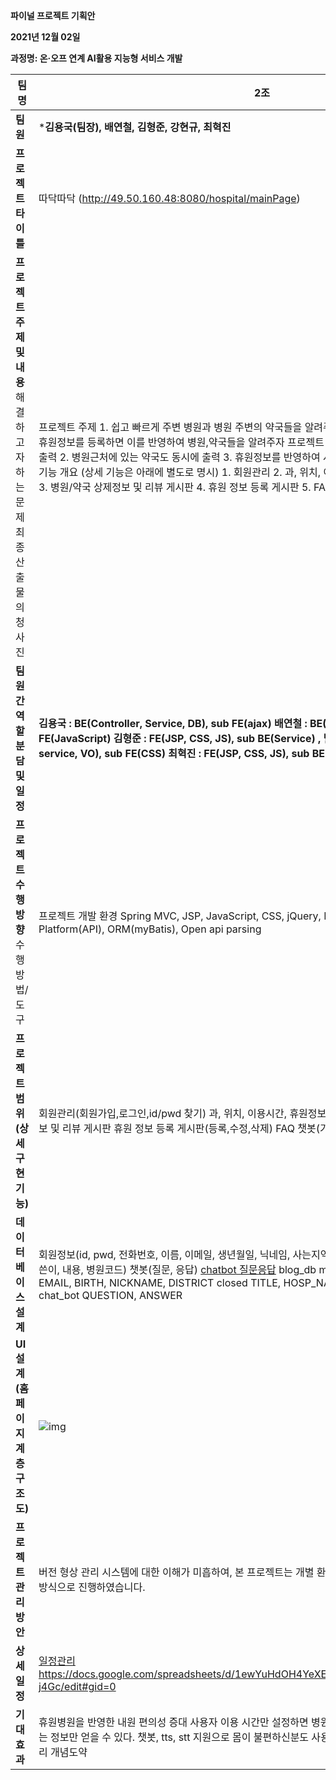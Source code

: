 **파이널 프로젝트 기획안**

**2021년 12월 02일**

**과정명: 온·오프 연계 AI활용 지능형 서비스 개발**

| **팀 명**                                                    | **2조**                                                      |
| ------------------------------------------------------------ | ------------------------------------------------------------ |
| **팀 원**                                                    | ***김용국(팀장), 배연철, 김형준, 강현규,  최혁진**           |
| **프로젝트 타이틀**                                          | 따닥따닥     (http://49.50.160.48:8080/hospital/mainPage)    |
| **프로젝트 주제**  **및 내용**  해결하고자 하는 문제  최종 산출물의 청사진 | 프로젝트 주제  1.     쉽고  빠르게 주변 병원과 병원 주변의 약국들을 알려주자  2.     병원  관계자들이나 사용자들이 휴원정보를 등록하면 이를 반영하여 병원,약국들을 알려주자       프로젝트 목적  1.  사용자 입력  기준에 따른 병원 출력  2.   병원근처에  있는 약국도 동시에 출력  3.     휴원정보를 반영하여 사용자들의 헛걸음 감소     프로젝트 구현 기능 개요 (상세 기능은 아래에 별도로 명시)  1.    회원관리  2.    과,  위치, 이용시간, 휴원정보 기준으로 병원 출력   3.    병원/약국  상제정보 및 리뷰 게시판  4.    휴원  정보 등록 게시판  5.   FAQ 봇챗 |
| **팀원간 역할**  **분담 및 일정**                            | **김용국 : BE(Controller, Service,  DB), sub FE(ajax)**     **배연철 : BE(Service, DAO, ORM), sub  FE(JavaScript)**     **김형준 : FE(JSP, CSS, JS), sub  BE(Service) , 발표**     **강현규 : BE(Controller, service, VO), sub  FE(CSS)**     **최혁진 : FE(JSP, CSS, JS), sub  BE(Service), 발표** |
| **프로젝트 수행 방향**  수행 방법/도구                       | 프로젝트 개발 환경   Spring MVC, JSP, JavaScript, CSS, jQuery,  MySQL, Naver Cloud Platform(API), ORM(myBatis), Open api parsing |
| **프로젝트 범위**  **(상세 구현 기능)**                      | 회원관리(회원가입,로그인,id/pwd 찾기)   과, 위치, 이용시간, 휴원정보 기준으로 병원 출력    병원/약국 상제정보 및 리뷰 게시판   휴원 정보 등록 게시판(등록,수정,삭제)   FAQ 챗봇(기능에대한 답변, tts, stt 지원) |
| **데이터베이스 설계**                                        | 회원정보(id, pwd, 전화번호, 이름, 이메일, 생년월일, 닉네임,  사는지역)   휴원게시판(제목, 병원이름, 주소, 글쓴이, 내용, 병원코드)    챗봇(질문, 응답) [chatbot 질문응답](https://docs.google.com/spreadsheets/d/1lSTb6Tx3ogBpDMiFvlFUsceInUbM22gKQGL9CGlOjpk/edit#gid=0)                blog_db                          member                                    ID,        PWD, PHONE, NAME, EMAIL, BIRTH, NICKNAME, DISTRICT                                             closed                                     TITLE, HOSP_NAME, HP_ID, WRITER,        CONTENT                                             chat_bot                                    QUESTION,        ANSWER |
| **UI 설계**  **(홈페이지 계층 구조도)**                      | ![img](file:///C:/Users/YG/AppData/Local/Packages/oice_16_974fa576_32c1d314_145f/AC/Temp/msohtmlclip1/01/clip_image002.jpg) |
| **프로젝트 관리 방안**                                       | 버전 형상 관리 시스템에 대한 이해가 미흡하여,  본 프로젝트는 개별 환경에서 작업 후 조장님께서 통합하는 방식으로 진행하였습니다. |
| **상세 일정**                                                | [일정관리](https://docs.google.com/spreadsheets/d/1ewYuHdOH4YeXEMkd9Rgqz4bdX2qfz8RaaqtH8P-j4Gc/edit#gid=0)   https://docs.google.com/spreadsheets/d/1ewYuHdOH4YeXEMkd9Rgqz4bdX2qfz8RaaqtH8P-j4Gc/edit#gid=0 |
| **기대 효과**                                                | 휴원병원을 반영한 내원 편의성 증대          사용자 이용 시간만 설정하면 병원마다 다른 운영 시간과 상관없이       원하는 정보만 얻을 수 있다.                   챗봇, tts, stt 지원으로 몸이 불편하신분도 사용가능          단순한 치료목적을 넘은 자기관리 개념도약 |

 

 